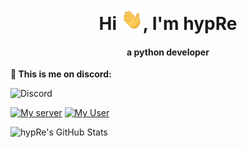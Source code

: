 <div align="center">
<h1 align="center">Hi <img width="35" src="https://github.com/1999AZZAR/1999AZZAR/blob/main/resources/img/waving.gif">, I'm hypRe</h1>
<h4 align="center">a python developer</h4>
</div>

**📲 This is me on discord:**

![Discord](https://discord.c99.nl/widget/theme-1/848321125678186517.png)

[![My server](https://img.shields.io/static/v1?style=flat&logo=discord&logoColor=white&color=%235865f2&label=&message=Join%20my%20server:%20Chai%20Support%20Server)](https://discord.gg/hCMtFkG) [![My User](https://img.shields.io/static/v1?style=flat&logo=discord&logoColor=white&color=%235865f2&label=&message=My%20User:%20Chai%239762)](https://discordapp.com/users/848321125678186517/)

<img alt="hypRe's GitHub Stats" height="156em" src="https://github-readme-stats.vercel.app/api?username=hypRe1&bg_color=30,e96443,4839a3&title_color=79D9F9&text_color=79D9F9&show_icons=true&theme=dracula">
